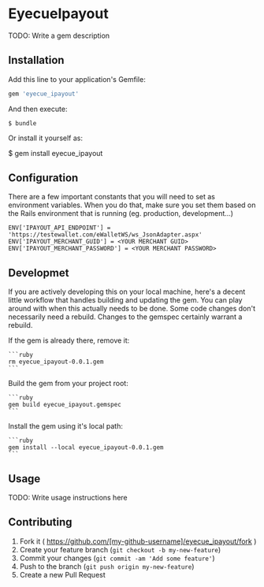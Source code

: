 # EyecueIpayout

TODO: Write a gem description

## Installation

Add this line to your application's Gemfile:

```ruby
gem 'eyecue_ipayout'
```

And then execute:

    $ bundle

Or install it yourself as:

$ gem install eyecue_ipayout

## Configuration

There are a few important constants that you will need to set
as environment variables.  When you do that, make sure you set
them based on the Rails environment that is
running (eg. production, development...)

    ENV['IPAYOUT_API_ENDPOINT'] = 'https://testewallet.com/eWalletWS/ws_JsonAdapter.aspx'
    ENV['IPAYOUT_MERCHANT_GUID'] = <YOUR MERCHANT GUID>
    ENV['IPAYOUT_MERCHANT_PASSWORD'] = <YOUR MERCHANT PASSWORD>

## Developmet

If you are actively developing this on your local machine, here's a
decent little workflow that handles building and updating the gem.
You can play around with when this actually needs to be done.  Some 
code changes don't necessarily need a rebuild.  Changes to the gemspec
certainly warrant a rebuild.

If the gem is already there, remove it:
	
	```ruby
	rm eyecue_ipayout-0.0.1.gem
	```

Build the gem from your project root:
	
	```ruby
	gem build eyecue_ipayout.gemspec
	```
Install the gem using it's local path:

	```ruby
	gem install --local eyecue_ipayout-0.0.1.gem
	```
## Usage

TODO: Write usage instructions here

## Contributing

1. Fork it ( https://github.com/[my-github-username]/eyecue_ipayout/fork )
2. Create your feature branch (`git checkout -b my-new-feature`)
3. Commit your changes (`git commit -am 'Add some feature'`)
4. Push to the branch (`git push origin my-new-feature`)
5. Create a new Pull Request
